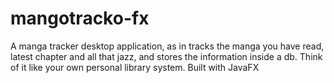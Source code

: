 # mangotracko-fx

A manga tracker desktop application, as in tracks the manga you have read, latest chapter and all that jazz, and stores the information inside a db. Think of it like your own personal library system. Built with JavaFX 
